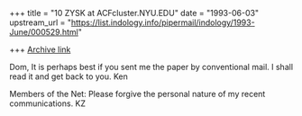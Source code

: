 +++
title = "10 ZYSK at ACFcluster.NYU.EDU"
date = "1993-06-03"
upstream_url = "https://list.indology.info/pipermail/indology/1993-June/000529.html"

+++
[Archive link](https://list.indology.info/pipermail/indology/1993-June/000529.html)

Dom,
It is perhaps best if you sent me the paper by conventional mail. I shall
read it and get back to you.  Ken

Members of the Net: Please forgive the personal nature of my recent
communications. KZ





